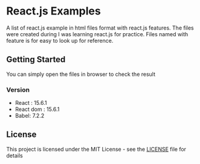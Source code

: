 # React.js Examples

A list of react.js example in html files format with react.js features. The files were created during I was learning react.js for practice. Files named with feature is for easy to look up for reference. 

## Getting Started

You can simply open the files in browser to check the result

### Version
- React : 15.6.1
- React dom : 15.6.1
- Babel: 7.2.2

## License

This project is licensed under the MIT License - see the [LICENSE](LICENSE) file for details
